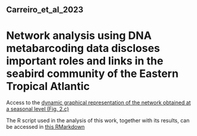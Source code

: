 ## Carreiro_et_al_2023

# Network analysis using DNA metabarcoding data discloses important roles and links in the seabird community of the Eastern Tropical Atlantic

Access to the [dynamic graphical representation of the network obtained at a seasonal level (Fig. 2.c)](network/)

The R script used in the analysis of this work, together with its results, can be accessed in [this RMarkdown](Carreiro_et_al_Analysis_v1.0.html)

